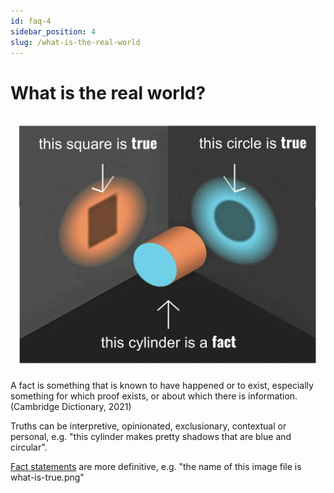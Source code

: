 ```yaml
---
id: faq-4
sidebar_position: 4
slug: /what-is-the-real-world
---
```


# What is the real world?

![Facts lead to truths](/img/2023-09-05--Orcfax--The-Nature-Of-Facts.png)

A fact is something that is known to have happened or to exist, especially
something for which proof exists, or about which there is information.
(Cambridge Dictionary, 2021)

Truths can be interpretive, opinionated, exclusionary, contextual or personal,
e.g. "this cylinder makes pretty shadows that are blue and circular".

[Fact statements](what-is-a-fact) are more definitive, e.g.
"the name of this image file is what-is-true.png"
